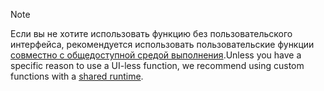 >[!NOTE]
> <span data-ttu-id="27f73-101">Если вы не хотите использовать функцию без пользовательского интерфейса, рекомендуется использовать пользовательские функции [совместно с общедоступной средой выполнения](../excel/configure-your-add-in-to-use-a-shared-runtime.md).</span><span class="sxs-lookup"><span data-stu-id="27f73-101">Unless you have a specific reason to use a UI-less function, we recommend using custom functions with a [shared runtime](../excel/configure-your-add-in-to-use-a-shared-runtime.md).</span></span>